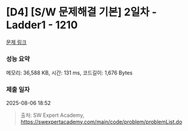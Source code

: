 # [D4] [S/W 문제해결 기본] 2일차 - Ladder1 - 1210 

[문제 링크](https://swexpertacademy.com/main/code/problem/problemDetail.do?contestProbId=AV14ABYKADACFAYh) 

### 성능 요약

메모리: 36,588 KB, 시간: 131 ms, 코드길이: 1,676 Bytes

### 제출 일자

2025-08-06 18:52



> 출처: SW Expert Academy, https://swexpertacademy.com/main/code/problem/problemList.do